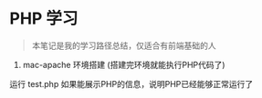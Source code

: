 # PHP 学习

> 本笔记是我的学习路径总结，仅适合有前端基础的人

1. mac-apache  环境搭建 (搭建完环境就能执行PHP代码了)

运行 test.php 如果能展示PHP的信息，说明PHP已经能够正常运行了


